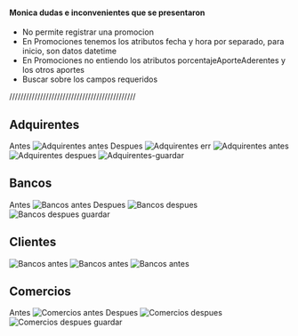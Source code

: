 #### Monica dudas e inconvenientes que se presentaron 
*  No permite registrar una promocion
*  En Promociones tenemos los atributos fecha y hora por
   separado, para inicio, son datos datetime
*  En Promociones no entiendo los atributos 
   porcentajeAporteAderentes y los otros aportes
*  Buscar sobre los campos requeridos



/////////////////////////////////////////////
## Adquirentes
Antes
![Adquirentes antes](./static/img/Adq-antes.png)
Despues
![Adquirentes err](./static/img/Error%20con%20Adq.png)
![Adquirentes antes](./static/img/GstAdq-antes.png)
![Adquirentes despues](./static/img/GstAdq-despues.png)
![Adquirentes-guardar](./static/img/GstAdq-guardar.png)


## Bancos
Antes
![Bancos antes](./static/img/GsBncs-antes.png)
Despues
![Bancos despues](./static/img/GsBncs-despues.png)
![Bancos despues guardar](./static/img/GstBncs-guardar.png)


## Clientes
![Bancos antes](./static/img/GstClientes-nuevo.png)
![Bancos antes](./static/img/GstClientes-despues.png)
![Bancos antes](./static/img/GstClientes-guardar.png)


## Comercios
Antes
![Comercios antes](./static/img/Gestion%20de%20Comercios%20antes.png)
Despues
![Comercios despues](./static/img/Gestion%20de%20Comercios%20despues.png)
![Comercios despues guardar](./static/img/GesComDsp2.png)






